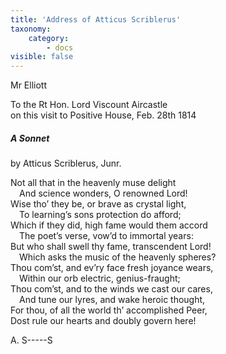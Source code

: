 ```yaml
---
title: 'Address of Atticus Scriblerus'
taxonomy:
    category:
        - docs
visible: false
---
```


<div class="author">Mr Elliott</div>

To the Rt Hon. Lord Viscount Aircastle  
on this visit to Positive House, Feb. 28th 1814

##### A Sonnet

by Atticus Scriblerus, Junr.

Not all that in the heavenly muse delight  
&emsp;And science wonders, O renowned Lord!  
Wise tho’ they be, or brave as crystal light,  
&emsp;To learning’s sons protection do afford;  
Which if they did, high fame would them accord  
&emsp;The poet’s verse, vow’d to immortal years:  
But who shall swell thy fame, transcendent Lord!  
&emsp;Which asks the music of the heavenly spheres?  
Thou com’st, and ev’ry face fresh joyance wears,  
&emsp;Within our orb electric, genius-fraught;  
Thou com’st, and to the winds we cast our cares,  
&emsp;And tune our lyres, and wake heroic thought,  
For thou, of all the world th’ accomplished Peer,  
Dost rule our hearts and doubly govern here!

A. S-----S